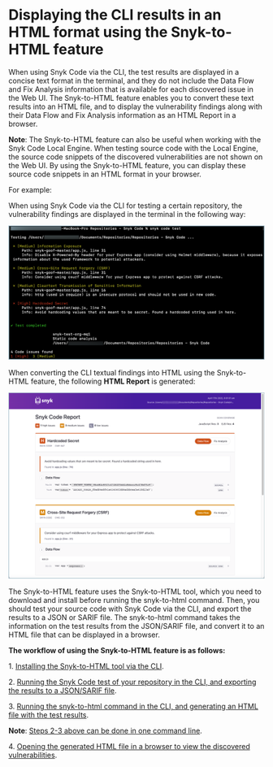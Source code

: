 # Displaying the CLI results in an HTML format using the Snyk-to-HTML feature

When using Snyk Code via the CLI, the test results are displayed in a concise text format in the terminal, and they do not include the Data Flow and Fix Analysis information that is available for each discovered issue in the Web UI. The Snyk-to-HTML feature enables you to convert these text results into an HTML file, and to display the vulnerability findings along with their Data Flow and Fix Analysis information as an HTML Report in a browser. &#x20;

**Note**: The Snyk-to-HTML feature can also be useful when working with the Snyk Code Local Engine. When testing source code with the Local Engine, the source code snippets of the discovered vulnerabilities are not shown on the Web UI. By using the Snyk-to-HTML feature, you can display these source code snippets in an HTML format in your browser.

For example:

When using Snyk Code via the CLI for testing a certain repository, the vulnerability findings are displayed in the terminal in the following way:

![](<../../../../.gitbook/assets/Snyk-to-HTML - Results in the CLI Terminal.png>)

When converting the CLI textual findings into HTML using the Snyk-to-HTML feature, the following **HTML Report** is generated:

![](<../../../../.gitbook/assets/Snyk-to-HTML - Example - HTML Report.png>)

The Snyk-to-HTML feature uses the Snyk-to-HTML tool, which you need to download and install before running the snyk-to-html command. Then, you should test your source code with Snyk Code via the CLI, and export the results to a JSON or SARIF file. The snyk-to-html command takes the information on the test results from the JSON/SARIF file, and convert it to an HTML file that can be displayed in a browser. &#x20;

**The workflow of using the Snyk-to-HTML feature is as follows:**

1\.  [Installing the Snyk-to-HTML tool via the CLI](installing-the-snyk-to-html-tool.md).&#x20;

2\.  [Running the Snyk Code test of your repository in the CLI, and exporting the results to a JSON/SARIF file](running-the-snyk-to-html-command.md#running-the-snyk-to-html-feature-in-several-steps).

3\.  [Running the snyk-to-html command in the CLI, and generating an HTML file with the test results](running-the-snyk-to-html-command.md#running-the-snyk-to-html-feature-in-several-steps).&#x20;

**Note**: [Steps 2-3 above can be done in one command line](running-the-snyk-to-html-command.md#running-the-snyk-to-html-command-in-one-step).&#x20;

4\.  [Opening the generated HTML file in a browser to view the discovered vulnerabilities](viewing-the-html-results.md).&#x20;
